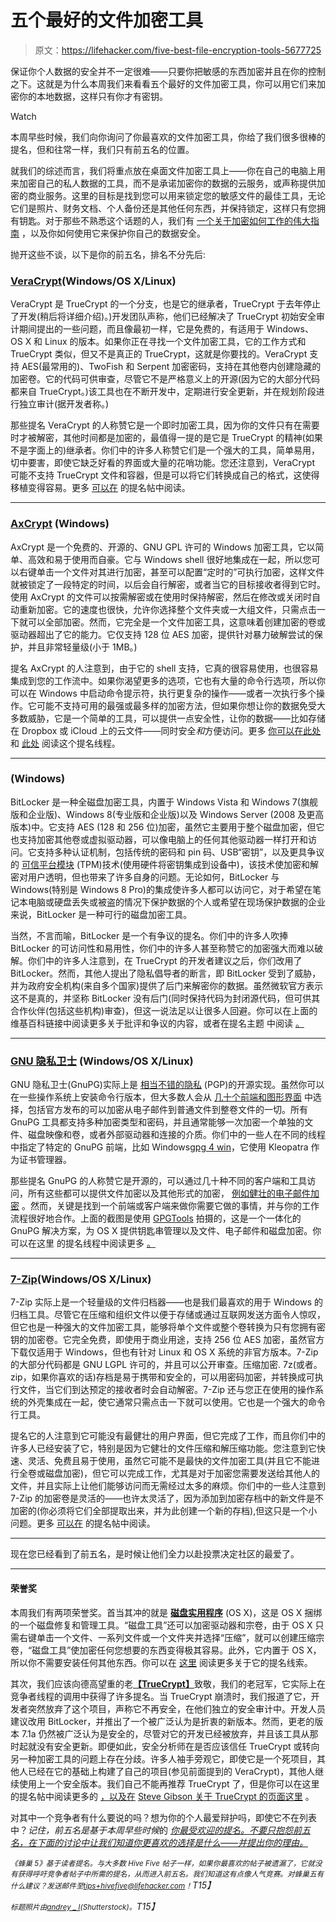 # 五个最好的文件加密工具

> 原文：<https://lifehacker.com/five-best-file-encryption-tools-5677725>

保证你个人数据的安全并不一定很难——只要你把敏感的东西加密并且在你的控制之下。这就是为什么本周我们来看看五个最好的文件加密工具，你可以用它们来加密你的本地数据，这样只有你才有密钥。

Watch

本周早些时候，我们向你询问了你最喜欢的文件加密工具，你给了我们很多很棒的提名，但和往常一样，我们只有前五名的位置。

就我们的综述而言，我们将重点放在桌面文件加密工具上——你在自己的电脑上用来加密自己的私人数据的工具，而不是承诺加密你的数据的云服务，或声称提供加密的商业服务。这里的目标是找到您可以用来锁定您的敏感文件的最佳工具，无论它们是照片、财务文档、个人备份还是其他任何东西，并保持锁定，这样只有您拥有钥匙。对于那些不熟悉这个话题的人，我们有 [一个关于加密如何工作的伟大指南](https://lifehacker.com/a-beginners-guide-to-encryption-what-it-is-and-how-to-1508196946) ，以及你如何使用它来保护你自己的数据安全。

抛开这些不谈，以下是你的前五名，排名不分先后:

### [VeraCrypt](https://veracrypt.codeplex.com/)(Windows/OS X/Linux)

VeraCrypt 是 TrueCrypt 的一个分支，也是它的继承者，TrueCrypt 于去年停止了开发(稍后将详细介绍)。)开发团队声称，他们已经解决了 TrueCrypt 初始安全审计期间提出的一些问题，而且像最初一样，它是免费的，有适用于 Windows、OS X 和 Linux 的版本。如果你正在寻找一个文件加密工具，它的工作方式和 TrueCrypt 类似，但又不是真正的 TrueCrypt，这就是你要找的。VeraCrypt 支持 AES(最常用的)、TwoFish 和 Serpent 加密密码，支持在其他卷内创建隐藏的加密卷。它的代码可供审查，尽管它不是严格意义上的开源(因为它的大部分代码都来自 TrueCrypt。)该工具也在不断开发中，定期进行安全更新，并在规划阶段进行独立审计(据开发者称。)

那些提名 VeraCrypt 的人称赞它是一个即时加密工具，因为你的文件只有在需要时才被解密，其他时间都是加密的，最值得一提的是它是 TrueCrypt 的精神(如果不是字面上的)继承者。你们中的许多人称赞它们是一个强大的工具，简单易用，切中要害，即使它缺乏好看的界面或大量的花哨功能。您还注意到，VeraCrypt 可能不支持 TrueCrypt 文件和容器，但是可以将它们转换成自己的格式，这使得移植变得容易。更多 [可以在](http://lifehacker.com/vote-veracrypt-why-essentially-the-same-as-truecrypt-1683931320) 的提名帖中阅读。

* * *

### [AxCrypt](http://www.axantum.com/AxCrypt/) (Windows)

AxCrypt 是一个免费的、开源的、GNU GPL 许可的 Windows 加密工具，它以简单、高效和易于使用而自豪。它与 Windows shell 很好地集成在一起，所以您可以右键单击一个文件对其进行加密，甚至可以配置“定时的”可执行加密，这样文件就被锁定了一段特定的时间，以后会自行解密，或者当它的目标接收者得到它时。使用 AxCrypt 的文件可以按需解密或在使用时保持解密，然后在修改或关闭时自动重新加密。它的速度也很快，允许你选择整个文件夹或一大组文件，只需点击一下就可以全部加密。然而，它完全是一个文件加密工具，这意味着创建加密的卷或驱动器超出了它的能力。它仅支持 128 位 AES 加密，提供针对暴力破解尝试的保护，并且非常轻量级(小于 1MB。)

提名 AxCrypt 的人注意到，由于它的 shell 支持，它真的很容易使用，也很容易集成到您的工作流中。如果你渴望更多的选项，它也有大量的命令行选项，所以你可以在 Windows 中启动命令提示符，执行更复杂的操作——或者一次执行多个操作。它可能不支持可用的最强或最多样的加密方法，但如果你想让你的数据免受大多数威胁，它是一个简单的工具，可以提供一点安全性，让你的数据——比如存储在 Dropbox 或 iCloud 上的云文件——同时安全*和*方便访问。更多 [你可以在此处](http://lifehacker.com/vote-axcrypt-why-it-is-a-free-and-open-source-program-1684045012) 和 [此处](http://lifehacker.com/vote-axcrypt-why-easy-to-use-ui-plus-command-line-int-1683947844) 阅读这个提名线程。

* * *

### (Windows)

BitLocker 是一种全磁盘加密工具，内置于 Windows Vista 和 Windows 7(旗舰版和企业版)、Windows 8(专业版和企业版)以及 Windows Server (2008 及更高版本)中。它支持 AES (128 和 256 位)加密，虽然它主要用于整个磁盘加密，但它也支持加密其他卷或虚拟驱动器，可以像电脑上的任何其他驱动器一样打开和访问。它支持多种认证机制，包括传统的密码和 pin 码、USB“密钥”，以及更具争议的 [可信平台模块](http://en.wikipedia.org/wiki/Trusted_Platform_Module) (TPM)技术(使用硬件将密钥集成到设备中)，该技术使加密和解密对用户透明，但也带来了许多自身的问题。无论如何，BitLocker 与 Windows(特别是 Windows 8 Pro)的集成使许多人都可以访问它，对于希望在笔记本电脑或硬盘丢失或被盗的情况下保护数据的个人或希望在现场保护数据的企业来说，BitLocker 是一种可行的磁盘加密工具。

当然，不言而喻，BitLocker 是一个有争议的提名。你们中的许多人吹捧 BitLocker 的可访问性和易用性，你们中的许多人甚至称赞它的加密强大而难以破解。你们中的许多人注意到，在 TrueCrypt 的开发者建议之后，你们改用了 BitLocker。然而，其他人提出了隐私倡导者的断言，即 BitLocker 受到了威胁，并为政府安全机构(来自多个国家)提供了后门来解密你的数据。虽然微软官方表示这不是真的，并坚称 BitLocker 没有后门(同时保持代码为封闭源代码，但可供其合作伙伴(包括这些机构)审查)，但这一说法足以让很多人回避。你可以在上面的维基百科链接中阅读更多关于批评和争议的内容，或者在提名主题 中阅读 [。](http://lifehacker.com/vote-bitlocker-why-its-been-built-in-to-windows-since-1683931763)

* * *

### [GNU 隐私卫士](http://www.gnupg.org/) (Windows/OS X/Linux)

GNU 隐私卫士(GnuPG)实际上是 [相当不错的隐私](http://en.wikipedia.org/wiki/Pretty_Good_Privacy) (PGP)的开源实现。虽然你可以在一些操作系统上安装命令行版本，但大多数人会从 [几十个前端和图形界面](https://www.gnupg.org/related_software/frontends.html) 中选择，包括官方发布的可以加密从电子邮件到普通文件到整卷文件的一切。所有 GnuPG 工具都支持多种加密类型和密码，并且通常能够一次加密一个单独的文件、磁盘映像和卷，或者外部驱动器和连接的介质。你们中的一些人在不同的线程中指定了特定的 GnuPG 前端，比如 Windows[gpg 4 win](http://www.gpg4win.org/)，它使用 Kleopatra 作为证书管理器。

那些提名 GnuPG 的人称赞它是开源的，可以通过几十种不同的客户端和工具访问，所有这些都可以提供文件加密以及其他形式的加密， [例如健壮的电子邮件加密](https://lifehacker.com/how-to-encrypt-your-email-and-keep-your-conversations-p-1133495744) 。然而，关键是找到一个前端或客户端来做你需要它做的事情，并与你的工作流程很好地合作。上面的截图是使用 [GPGTools](https://gpgtools.org/gpgsuite.html) 拍摄的，这是一个一体化的 GnuPG 解决方案，为 OS X 提供钥匙串管理以及文件、电子邮件和磁盘加密。你可以在这里 的提名线程中阅读更多 [。](http://lifehacker.com/gnupg-is-a-complete-and-free-implementation-of-the-open-1683952225)

* * *

### [7-Zip](http://www.7-zip.org/)(Windows/OS X/Linux)

7-Zip 实际上是一个轻量级的文件归档器——也是我们最喜欢的用于 Windows 的归档工具。尽管它在压缩和组织文件以便于存储或通过互联网发送方面令人惊叹，但它也是一种强大的文件加密工具，能够将单个文件或整个卷转换为只有您拥有密钥的加密卷。它完全免费，即使用于商业用途，支持 256 位 AES 加密，虽然官方下载仅适用于 Windows，但也有针对 Linux 和 OS X 系统的非官方版本。7-Zip 的大部分代码都是 GNU LGPL 许可的，并且可以公开审查。压缩加密. 7z(或者。zip，如果你喜欢的话)存档是易于携带和安全的，可以用密码加密，并转换成可执行文件，当它们到达预定的接收者时会自动解密。7-Zip 还与您正在使用的操作系统的外壳集成在一起，使它通常只需点击一下就可以使用。它也是一个强大的命令行工具。

提名它的人注意到它可能没有最健壮的用户界面，但它完成了工作，而且你们中的许多人已经安装了它，特别是因为它健壮的文件压缩和解压缩功能。您注意到它快速、灵活、免费且易于使用，虽然它可能不是最快的文件加密工具(并且它不能进行全卷或磁盘加密)，但它可以完成工作，尤其是对于加密您需要发送给其他人的文件，并且实际上让他们能够访问而无需经过太多的麻烦。你们中的一些人注意到 7-Zip 的加密卷是灵活的——也许太灵活了，因为添加到加密存档中的新文件是不加密的(你必须将它们全部提取出来，并为此创建一个新的存档),但这只是一个小问题。更多 [可以在](http://lifehacker.com/7-zip-windows-free-light-and-useful-for-some-users-1683940374) 的提名帖中阅读。

* * *

现在您已经看到了前五名，是时候让他们全力以赴投票决定社区的最爱了。

* * *

#### 荣誉奖

本周我们有两项荣誉奖。首当其冲的就是 [**磁盘实用程序**](http://en.wikipedia.org/wiki/Disk_Utility) (OS X)，这是 OS X 捆绑的一个磁盘修复和管理工具。“磁盘工具”还可以加密驱动器和宗卷，由于 OS X 只需右键单击一个文件、一系列文件或一个文件夹并选择“压缩”，就可以创建压缩宗卷，“磁盘工具”使加密任何您想要的东西变得极其容易。此外，它内置于 OS X，所以你不需要安装任何其他东西。你可以在 [这里](http://lifehacker.com/vote-disk-utility-why-its-always-available-and-integr-1683940571) 阅读更多关于它的提名线索。

其次，我们应该向德高望重的老[**【TrueCrypt】**](http://en.wikipedia.org/wiki/TrueCrypt)致敬，我们的老冠军，它实际上在竞争者线程的调用中获得了许多提名。当 TrueCrypt 崩溃时，我们报道了它，开发者突然放弃了这个项目，声称它不再安全，在他们独立的安全审计中。开发人员建议改用 BitLocker，并推出了一个被广泛认为是折衷的新版本。然而，更老的版本 7.1a 仍然被广泛认为是安全的，尽管对它的开发已经被放弃，并且该工具从那时起就没有安全更新。即便如此，安全分析师在是否应该信任 TrueCrypt 或转向另一种加密工具的问题上存在分歧。许多人袖手旁观它，即使它是一个死项目，其他人已经在它的基础上构建了自己的项目(参见前面提到的 VeraCrypt)，其他人继续使用上一个安全版本。我们自己不能再推荐 TrueCrypt 了，但是你可以在这里 的提名帖中阅读更多的 [，以及在](http://lifehacker.com/vote-truecrypt-why-still-awesome-see-steve-gibsons-t-1683996272) [Steve Gibson 关于 TrueCrypt 的页面这里](https://www.grc.com/misc/truecrypt/truecrypt.htm) 。

对其中一个竞争者有什么要说的吗？想为你的个人最爱辩护吗，即使它不在列表中？*记住，前五名是基于本周早些时候*的 [*你最受欢迎的提名。不要只抱怨前五名，在下面的讨论中让我们知道你更喜欢的选择是什么——并提出你的理由。*](https://lifehacker.com/whats-the-best-file-encryption-tool-1683834660)

*<small>《蜂巢 5》基于读者提名。与大多数 Hive Five 帖子一样，如果你最喜欢的帖子被遗漏了，它就没有获得呼吁竞争者帖子中所需的提名，从而进入前五名。我们知道这有点像人气竞赛。对蜂巢五有什么建议？发送邮件至</small>*[*<small>tips+hivefive@lifehacker.com</small>*](mailto:tips+hivefive@lifehacker.com)*<small>！</small>T15】*

*<small>标题照片由</small>*[*<small>andrey _ l</small>*](http://www.shutterstock.com/pic-148619159/stock-photo-key-with-password.html?src=id&ws=1)*<small>(Shutterstock)。</small>T15】*